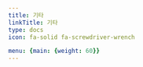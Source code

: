```yaml
---
title: 기타
linkTitle: 기타
type: docs
icon: fa-solid fa-screwdriver-wrench

menu: {main: {weight: 60}}
---
```




<!--
상부 메뉴에 아이콘이 보이도록 하려면
menu: {main: {pre: <i class="fa-solid fa-screwdriver-wrench"></i>}}
weight: 60

상부 메뉴에서 아이콘을 없애려면
menu: {main: {weight: 60}}


{{% pageinfo %}}

{{% /pageinfo %}} 

-->